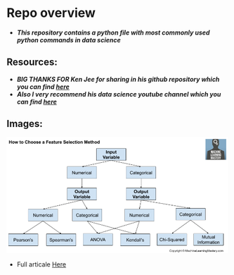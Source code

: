 # Repo overview
* ***This repository contains a python file with most commonly used python commands in data science***

## Resources:
* ***BIG THANKS FOR Ken Jee for sharing in his github repository which you can find [here](https://github.com/PlayingNumbers/data_science_starter/blob/master/ds_common_functions.py)***
* ***Also I very recommend his data science youtube channel which you can find [here](https://www.youtube.com/channel/UCiT9RITQ9PW6BhXK0y2jaeg)***

## Images:
![alt text][Image1]

[Image1]: https://github.com/AlexOsokin97/ds_starter_commands/blob/master/Images/How-to-Choose-Feature-Selection-Methods-For-Machine-Learning.png "Feature_Selection_Methods"

* Full articale [Here](https://machinelearningmastery.com/feature-selection-with-real-and-categorical-data/)
